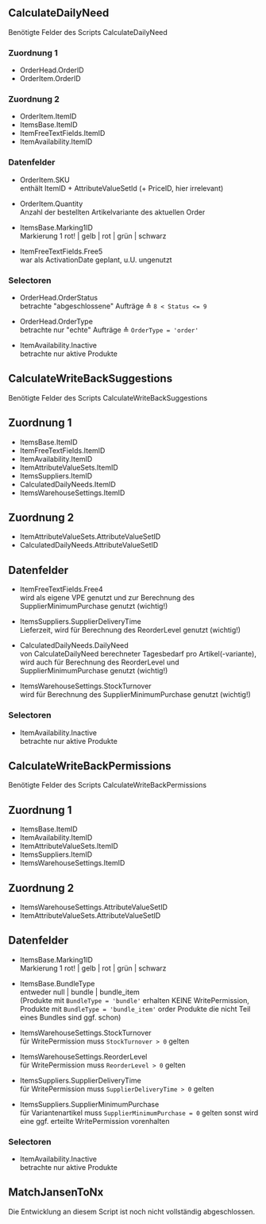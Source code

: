 ## CalculateDailyNeed ##

Benötigte Felder des Scripts CalculateDailyNeed

### Zuordnung 1 ###

* OrderHead.OrderID
* OrderItem.OrderID

### Zuordnung 2 ###

* OrderItem.ItemID
* ItemsBase.ItemID
* ItemFreeTextFields.ItemID
* ItemAvailability.ItemID

### Datenfelder ###

* OrderItem.SKU  
enthält ItemID + AttributeValueSetId (+ PriceID, hier irrelevant)

* OrderItem.Quantity  
Anzahl der bestellten Artikelvariante des aktuellen Order

* ItemsBase.Marking1ID  
Markierung 1 rot! | gelb | rot | grün | schwarz

* ItemFreeTextFields.Free5  
war als ActivationDate geplant, u.U. ungenutzt

### Selectoren ###

* OrderHead.OrderStatus  
betrachte "abgeschlossene" Aufträge ≙ `8 < Status <= 9`

* OrderHead.OrderType  
betrachte nur "echte" Aufträge ≙ `OrderType = 'order'` 

* ItemAvailability.Inactive  
betrachte nur aktive Produkte


## CalculateWriteBackSuggestions ##

Benötigte Felder des Scripts CalculateWriteBackSuggestions

## Zuordnung 1 ##

* ItemsBase.ItemID
* ItemFreeTextFields.ItemID
* ItemAvailability.ItemID
* ItemAttributeValueSets.ItemID
* ItemsSuppliers.ItemID
* CalculatedDailyNeeds.ItemID
* ItemsWarehouseSettings.ItemID

## Zuordnung 2 ##

* ItemAttributeValueSets.AttributeValueSetID
* CalculatedDailyNeeds.AttributeValueSetID

## Datenfelder ##

* ItemFreeTextFields.Free4  
wird als eigene VPE genutzt und zur Berechnung des SupplierMinimumPurchase genutzt (wichtig!)

* ItemsSuppliers.SupplierDeliveryTime  
Lieferzeit, wird für Berechnung des ReorderLevel genutzt (wichtig!)

* CalculatedDailyNeeds.DailyNeed  
von CalculateDailyNeed berechneter Tagesbedarf pro Artikel(-variante), wird auch für Berechnung des ReorderLevel und SupplierMinimumPurchase genutzt (wichtig!)

* ItemsWarehouseSettings.StockTurnover  
wird für Berechnung des SupplierMinimumPurchase genutzt (wichtig!)

### Selectoren ###

* ItemAvailability.Inactive  
betrachte nur aktive Produkte


## CalculateWriteBackPermissions ##

Benötigte Felder des Scripts CalculateWriteBackPermissions

## Zuordnung 1 ##

* ItemsBase.ItemID
* ItemAvailability.ItemID
* ItemAttributeValueSets.ItemID
* ItemsSuppliers.ItemID
* ItemsWarehouseSettings.ItemID

## Zuordnung 2 ##

* ItemsWarehouseSettings.AttributeValueSetID
* ItemAttributeValueSets.AttributeValueSetID

## Datenfelder ##

* ItemsBase.Marking1ID  
Markierung 1 rot! | gelb | rot | grün | schwarz

* ItemsBase.BundleType  
entweder null | bundle | bundle_item  
(Produkte mit `BundleType = 'bundle'` erhalten KEINE WritePermission, Produkte mit `BundleType = 'bundle_item'` order Produkte die nicht Teil eines Bundles sind ggf. schon)

* ItemsWarehouseSettings.StockTurnover  
für WritePermission muss `StockTurnover > 0` gelten

* ItemsWarehouseSettings.ReorderLevel  
für WritePermission muss `ReorderLevel > 0` gelten

* ItemsSuppliers.SupplierDeliveryTime  
für WritePermission muss `SupplierDeliveryTime > 0` gelten

* ItemsSuppliers.SupplierMinimumPurchase  
für Variantenartikel muss `SupplierMinimumPurchase = 0` gelten sonst wird eine ggf. erteilte WritePermission vorenhalten

### Selectoren ###

* ItemAvailability.Inactive  
betrachte nur aktive Produkte

## MatchJansenToNx ##

Die Entwicklung an diesem Script ist noch nicht vollständig abgeschlossen.




